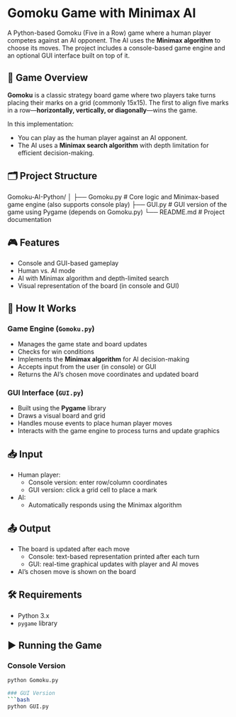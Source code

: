 # Gomoku Game with Minimax AI

A Python-based Gomoku (Five in a Row) game where a human player competes against an AI opponent. The AI uses the **Minimax algorithm** to choose its moves. The project includes a console-based game engine and an optional GUI interface built on top of it.

## 🧠 Game Overview

**Gomoku** is a classic strategy board game where two players take turns placing their marks on a grid (commonly 15x15). The first to align five marks in a row—**horizontally, vertically, or diagonally**—wins the game.

In this implementation:
- You can play as the human player against an AI opponent.
- The AI uses a **Minimax search algorithm** with depth limitation for efficient decision-making.

## 🗂️ Project Structure
Gomoku-AI-Python/
│
├── Gomoku.py # Core logic and Minimax-based game engine (also supports console play)
├── GUI.py # GUI version of the game using Pygame (depends on Gomoku.py)
└── README.md # Project documentation

## 🎮 Features

- Console and GUI-based gameplay
- Human vs. AI mode
- AI with Minimax algorithm and depth-limited search
- Visual representation of the board (in console and GUI)

## 🧩 How It Works

### Game Engine (`Gomoku.py`)
- Manages the game state and board updates
- Checks for win conditions
- Implements the **Minimax algorithm** for AI decision-making
- Accepts input from the user (in console) or GUI
- Returns the AI’s chosen move coordinates and updated board

### GUI Interface (`GUI.py`)
- Built using the **Pygame** library
- Draws a visual board and grid
- Handles mouse events to place human player moves
- Interacts with the game engine to process turns and update graphics

## 📥 Input

- Human player:
  - Console version: enter row/column coordinates
  - GUI version: click a grid cell to place a mark
- AI:
  - Automatically responds using the Minimax algorithm

## 📤 Output

- The board is updated after each move
  - Console: text-based representation printed after each turn
  - GUI: real-time graphical updates with player and AI moves
- AI’s chosen move is shown on the board

## 🛠️ Requirements

- Python 3.x
- `pygame` library

## ▶️ Running the Game

### Console Version
```bash
python Gomoku.py

### GUI Version
```bash
python GUI.py

    



